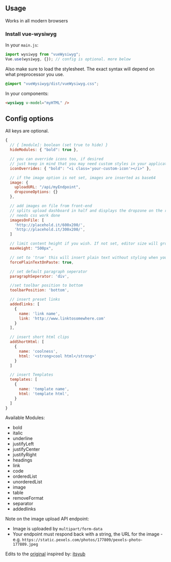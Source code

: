 ## Usage

Works in all modern browsers 

### Install vue-wysiwyg

In your `main.js`:

```js
import wysiwyg from "vueWysiwyg";
Vue.use(wysiwyg, {}); // config is optional. more below
```

Also make sure to load the stylesheet.
The exact syntax will depend on what preprocessor you use.

```css
@import "vueWysiwyg/dist/vueWysiwyg.css";
```

In your components:
```html
<wysiwyg v-model="myHTML" />
```

## Config options

All keys are optional.

```js
{
  // { [module]: boolean (set true to hide) }
  hideModules: { "bold": true },

  // you can override icons too, if desired
  // just keep in mind that you may need custom styles in your application to get everything to align
  iconOverrides: { "bold": "<i class='your-custom-icon'></i>" },

  // if the image option is not set, images are inserted as base64
  image: {
    uploadURL: "/api/myEndpoint",
    dropzoneOptions: {}
  },

  // add images on file from front-end
  // splits upload dashboard in half and displays the dropzone on the right with the on file images on the left.
  // needs css work done
  imagesOnFile: [
    'http://placehold.it/600x200/',
    'http://placehold.it/300x200/',
  ]

  // limit content height if you wish. If not set, editor size will grow with content.
  maxHeight: "500px",

  // set to 'true' this will insert plain text without styling when you paste something into the editor.
  forcePlainTextOnPaste: true,

  // set default paragraph seperator
  paragraphSeperator: 'div',

  //set toolbar position to bottom
  toolbarPosition: 'bottom',

  // insert preset links
  addedlinks: [
    {
      name: 'link name',
      link: 'http://www.linktosomewhere.com'
    }
  ],

  // insert short html clips
  addShortHtml: [
    {
      name: 'coolness',
      html: '<strong>cool html</strong>'
    }
  ]

  // insert Templates
  templates: [
    {
      name: 'template name',
      html: 'template html',
    }
  ]
}
```
Available Modules:
 - bold
 - italic
 - underline
 - justifyLeft
 - justifyCenter
 - justifyRight
 - headings
 - link
 - code
 - orderedList
 - unorderedList
 - image
 - table
 - removeFormat
 - separator
 - addedlinks

Note on the image upload API endpoint:
- Image is uploaded by `multipart/form-data`
- Your endpoint must respond back with a string, the URL for the image - e.g. `https://static.pexels.com/photos/177809/pexels-photo-177809.jpeg`


Edits to the [original](https://github.com/chmln/vue-wysiwyg) inspired by: [itsyub](https://github.com/itsyub/vue-wysiwyg-lite)
